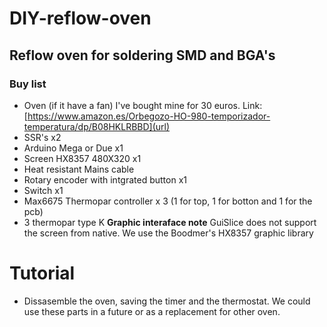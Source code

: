 # DIY-reflow-oven
## Reflow oven for soldering SMD and BGA's
### Buy list
- Oven (if it have a fan) I've bought mine for 30 euros. Link: [https://www.amazon.es/Orbegozo-HO-980-temporizador-temperatura/dp/B08HKLRBBD](url)
- SSR's x2
- Arduino Mega or Due x1
- Screen HX8357 480X320 x1
- Heat resistant Mains cable
- Rotary encoder with intgrated button x1
- Switch x1 
- Max6675 Thermopar controller x 3 (1 for top, 1 for botton and 1 for the pcb)
- 3 thermopar type K
**Graphic interaface note** GuiSlice does not support the screen from native. We use the Boodmer's HX8357  graphic library
# Tutorial 
- Dissasemble the oven, saving the timer and the thermostat. We could use these parts in a future or as a replacement for other oven.
